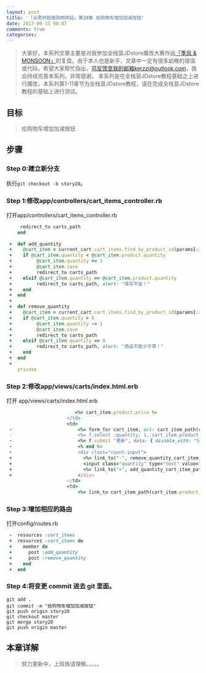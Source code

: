 ```yaml
---
layout: post
title: '「从零开始做购物网站」第28章 给购物车增加加减按钮'
date: 2017-06-15 00:07
comments: true
categories: 
---
```



> 大家好，本系列文章主要是对我参加全栈营JDstore魔改大赛作品[「季风 & MONSOON」](http://kerzzi.logdown.com/posts/1903205-magic-change-contest-entries-monsoon)的复盘。由于本人也是新手，文章中一定有很多幼稚的错误或代码，希望大家帮忙指出，可反馈至我的邮箱kerzzi@outlook.com，我会持续完善本系列。非常感谢。
> 本系列是在全栈营JDstore教程基础之上进行魔改，本系列第1-11章节为全栈营JDstore教程，请在完成全栈营JDstore教程的基础上进行测试。

## 目标
> 给购物车增加加减按钮

## 步骤
### Step 0:建立新分支
执行```git checkout -b story20```。

### Step 1:修改app/controllers/cart_items_controller.rb
打开app/controllers/cart_items_controller.rb
```ruby app/controllers/cart_items_controller.rb
     redirect_to carts_path
    end
  
 +  def add_quantity
 +    @cart_item = current_cart.cart_items.find_by_product_id(params[:id])
 +    if @cart_item.quantity < @cart_item.product.quantity
 +         @cart_item.quantity += 1
 +         @cart_item.save
 +         redirect_to carts_path
 +    elsif @cart_item.quantity == @cart_item.product.quantity
 +         redirect_to carts_path, alert: "库存不足！"
 +    end
 +  end
 +
 +  def remove_quantity
 +    @cart_item = current_cart.cart_items.find_by_product_id(params[:id])
 +    if @cart_item.quantity > 0
 +         @cart_item.quantity -= 1
 +         @cart_item.save
 +         redirect_to carts_path
 +    elsif @cart_item.quantity == 0
 +         redirect_to carts_path, alert: "商品不能少于零！"
 +    end
 +  end
 +
    private
```

### Step 2:修改app/views/carts/index.html.erb
打开 app/views/carts/index.html.erb
```ruby app/views/carts/index.html.erb
                         <%= cart_item.product.price %>
                      </td>
                      <td>
 -                        <%= form_for cart_item, url: cart_item_path(cart_item.product_id) do |f| %>
 -                        <%= f.select :quantity, 1..cart_item.product.quantity %>
 -                        <%= f.submit "更新", data: { disable_with: "Submiting..." } %>
 -                        <% end %>
 +                        <div class="count-input">
 +                          <%= link_to("-", remove_quantity_cart_item_path(cart_item.product_id), class: "incr-btn", method: :post) %>
 +                          <input class="quantity" type="text" value="<%= cart_item.quantity %>">
 +                          <%= link_to("+", add_quantity_cart_item_path(cart_item.product_id), class: "incr-btn", method: :post) %>
 +                        </div>
                      </td>
                      <td>
                          <%= link_to cart_item_path(cart_item.product_id), method: :delete do %>
```

### Step 3:增加相应的路由
打开config/routes.rb
```ruby config/routes.rb
 -  resources :cart_items
 +  resources :cart_items do
 +    member do
 +      post :add_quantity
 +      post :remove_quantity
 +    end
 +  end
```

### Step 4:将变更 commit 进去 git 里面。

```
git add .
git commit -m "给购物车增加加减按钮"
git push origin story20
git checkout master
git merge story20
git push origin master
```

## 本章详解
>  努力更新中，上班族请理解。。。。。





